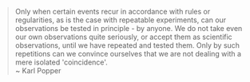 > Only when certain events recur in accordance with rules or regularities, as is the case with repeatable experiments, can our observations be tested in principle - by anyone. We do not take even our own observations quite seriously, or accept them as scientific observations, until we have repeated and tested them. Only by such repetitions can we convince ourselves that we are not dealing with a mere isolated 'coincidence'.  
> ~ Karl Popper